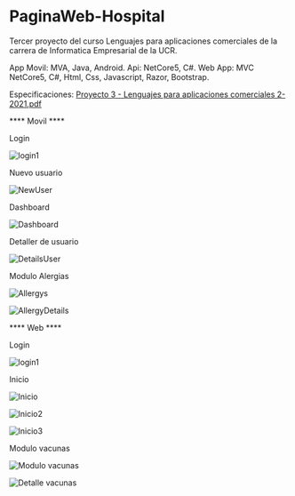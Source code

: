 # PaginaWeb-Hospital
Tercer proyecto del curso Lenguajes para aplicaciones comerciales de la carrera de Informatica Empresarial de la UCR.

App Movil: MVA, Java, Android.
Api: NetCore5, C#.
Web App: MVC NetCore5, C#, Html, Css, Javascript, Razor, Bootstrap.

Especificaciones: [Proyecto 3 - Lenguajes para aplicaciones comerciales 2-2021.pdf](https://github.com/MarioQuirosLuna/PaginaWeb-Hospital/files/7026399/Proyecto.3.-.Lenguajes.para.aplicaciones.comerciales.2-2021.pdf)

**** Movil ****

Login

![login1](https://user-images.githubusercontent.com/37676736/130338283-ec2f4c66-fb0d-41bc-9c5f-af9e1314de06.png)

Nuevo usuario

![NewUser](https://user-images.githubusercontent.com/37676736/130338286-46e7f58b-0a82-42dd-a732-a739f208ff2d.png)

Dashboard

![Dashboard](https://user-images.githubusercontent.com/37676736/130338291-fb0167e2-8ec6-4de6-9c73-4303d5dcd00e.png)

Detaller de usuario

![DetailsUser](https://user-images.githubusercontent.com/37676736/130338297-714fb2dd-f519-45c4-964e-bc8d83983c1b.png)

Modulo Alergias

![Allergys](https://user-images.githubusercontent.com/37676736/130338302-bf437aa9-9a83-4605-bc64-59357cfec2a3.png)

![AllergyDetails](https://user-images.githubusercontent.com/37676736/130338304-0b927ef1-6888-49cd-92b1-3f23a3fa3e73.png)

**** Web ****

Login

![login1](https://user-images.githubusercontent.com/37676736/143904560-a350984e-b96a-4b0e-885f-eaa5bc57e419.jpg)

Inicio

![Inicio](https://user-images.githubusercontent.com/37676736/130338393-c4d12293-eb38-4731-9ae9-173331b2befd.png)

![Inicio2](https://user-images.githubusercontent.com/37676736/130338394-f8c926b7-9385-4bd2-8da9-4f6ed7477c2f.png)

![Inicio3](https://user-images.githubusercontent.com/37676736/130338397-cce39264-fe61-4650-836c-c1124196bdb2.png)

Modulo vacunas

![Modulo vacunas](https://user-images.githubusercontent.com/37676736/130338400-9f4e0488-955e-4946-813d-1f3e2d946169.png)

![Detalle vacunas](https://user-images.githubusercontent.com/37676736/130338402-927bdd42-a26e-4ec2-a1ad-4c7c2116180c.png)
